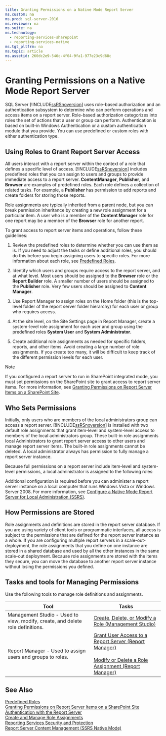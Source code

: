 ```yaml
---
title: Granting Permissions on a Native Mode Report Server
ms.custom: na
ms.prod: sql-server-2016
ms.reviewer: na
ms.suite: na
ms.technology: 
  - reporting-services-sharepoint
  - reporting-services-native
ms.tgt_pltfrm: na
ms.topic: article
ms.assetid: 260dc2e9-546c-4f04-9fa1-977e23c9d68c
---
```

# Granting Permissions on a Native Mode Report Server
  SQL Server [!INCLUDE[ssRSnoversion](../../Token\Other/ssRSnoversion_md.md)] uses role\-based authorization and an authentication subsystem to determine who can perform operations and access items on a report server. Role\-based authorization categorizes into roles the set of actions that a user or group can perform. Authentication is based on built\-in Windows Authentication or a custom authentication module that you provide. You can use predefined or custom roles with either authentication type.  
  
## Using Roles to Grant Report Server Access  
 All users interact with a report server within the context of a role that defines a specific level of access. [!INCLUDE[ssRSnoversion](../../Token\Other/ssRSnoversion_md.md)] includes predefined roles that you can assign to users and groups to provide immediate access to a report server. **ContentManager**, **Publisher**, and **Browser** are examples of predefined roles. Each role defines a collection of related tasks. For example, a **Publisher** has permission to add reports and create folders for storing those reports.  
  
 Role assignments are typically inherited from a parent node, but you can break permission inheritance by creating a new role assignment for a particular item. A user who is a member of the **Content Manager** role for one report may be a member of the **Browser** role for another report.  
  
 To grant access to report server items and operations, follow these guidelines:  
  
1.  Review the predefined roles to determine whether you can use them as is. If you need to adjust the tasks or define additional roles, you should do this before you begin assigning users to specific roles. For more information about each role, see [Predefined Roles](../../Topics\TopicNameNotContainA/Predefined-Roles.md).  
  
2.  Identify which users and groups require access to the report server, and at what level. Most users should be assigned to the **Browser** role or the **Report Builder** role. A smaller number of users should be assigned to the **Publisher** role. Very few users should be assigned to **Content Manager**.  
  
3.  Use Report Manager to assign roles on the Home folder \(this is the top\-level folder of the report server folder hierarchy\) for each user or group who requires access.  
  
4.  At the site level, on the Site Settings page in Report Manager, create a system\-level role assignment for each user and group using the predefined roles **System User** and **System Administrator**.  
  
5.  Create additional role assignments as needed for specific folders, reports, and other items. Avoid creating a large number of role assignments. If you create too many, it will be difficult to keep track of the different permission levels for each user.  
  
> [!NOTE]  
>  If you configured a report server to run in SharePoint integrated mode, you must set permissions on the SharePoint site to grant access to report server items. For more information, see [Granting Permissions on Report Server Items on a SharePoint Site](../../Topics\TopicNameContainA/Granting-Permissions-on-Report-Server-Items-on-a-SharePoint-Site.md).  
  
## Who Sets Permissions  
 Initially, only users who are members of the local administrators group can access a report server. [!INCLUDE[ssRSnoversion](../../Token\Other/ssRSnoversion_md.md)] is installed with two default role assignments that grant item\-level and system\-level access to members of the local administrators group. These built\-in role assignments local Administrators to grant report server access to other users and manage report server items. The built\-in role assignments cannot be deleted. A local administrator always has permission to fully manage a report server instance.  
  
 Because full permissions on a report server include item\-level and system\-level permissions, a local administrator is assigned to the following roles:  
  
 Additional configuration is required before you can administer a report server instance on a local computer that runs Windows Vista or Windows Server 2008. For more information, see [Configure a Native Mode Report Server for Local Administration &#40;SSRS&#41;](../Topic/Configure%20a%20Native%20Mode%20Report%20Server%20for%20Local%20Administration%20\(SSRS\).md).  
  
## How Permissions are Stored  
 Role assignments and definitions are stored in the report server database. If you are using variety of client tools or programmatic interfaces, all access is subject to the permissions that are defined for the report server instance as a whole. If you are configuring multiple report servers in a scale\-out\-deployment, the role assignments that you define on one instance are stored in a shared database and used by all the other instances in the same scale\-out deployment. Because role assignments are stored with the items they secure, you can move the database to another report server instance without losing the permissions you defined.  
  
## Tasks and tools for Managing Permissions  
 Use the following tools to manage role definitions and assignments.  
  
|Tool|Tasks|  
|----------|-----------|  
|Management Studio \- Used to view, modify, create, and delete role definitions.|[Create, Delete, or Modify a Role &#40;Management Studio&#41;](../Topic/Create,%20Delete,%20or%20Modify%20a%20Role%20\(Management%20Studio\).md)|  
|Report Manager \- Used to assign users and groups to roles.|[Grant User Access to a Report Server &#40;Report Manager&#41;](../Topic/Grant%20User%20Access%20to%20a%20Report%20Server%20\(Report%20Manager\).md)<br /><br /> [Modify or Delete a Role Assignment &#40;Report Manager&#41;](../Topic/Modify%20or%20Delete%20a%20Role%20Assignment%20\(Report%20Manager\).md)|  
  
## See Also  
 [Predefined Roles](../../Topics\TopicNameNotContainA/Predefined-Roles.md)   
 [Granting Permissions on Report Server Items on a SharePoint Site](../../Topics\TopicNameContainA/Granting-Permissions-on-Report-Server-Items-on-a-SharePoint-Site.md)   
 [Authentication with the Report Server](../../Topics\TopicNameNotContainA/Authentication-with-the-Report-Server.md)   
 [Create and Manage Role Assignments](../../Topics\TopicNameNotContainA/Create-and-Manage-Role-Assignments.md)   
 [Reporting Services Security and Protection](../../Topics\TopicNameNotContainA/Reporting-Services-Security-and-Protection.md)   
 [Report Server Content Management &#40;SSRS Native Mode&#41;](../Topic/Report%20Server%20Content%20Management%20\(SSRS%20Native%20Mode\).md)  
  
  